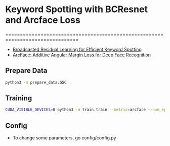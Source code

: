 # Keyword Spotting with BCResnet and Arcface Loss 
===============================================================================
- [Broadcasted Residual Learning for Efficient Keyword Spotting](https://arxiv.org/abs/2106.04140)
- [ArcFace: Additive Angular Margin Loss for Deep Face Recognition](https://arxiv.org/abs/1801.07698)
## Prepare Data

```bash
python3 -m prepare_data.GSC
```
## Training 
```bash
CUDA_VISIBLE_DEVICES=0 python3 -m train.train --metric=arcface --num_epoch=2 --no_evaluate
```
## Config
- To change some parameters, go config/config.py 












